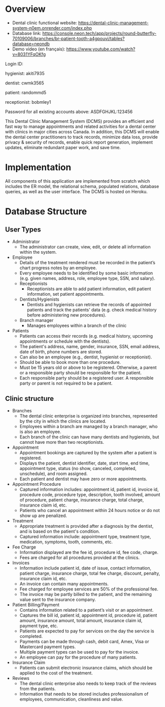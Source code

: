 # Overview

- Dental clinic functional website: https://dental-clinic-management-system-n0em.onrender.com/index.php
- Database link: https://console.neon.tech/app/projects/round-butterfly-70109006/branches/br-patient-tooth-a4gpouvi/tables?database=neondb
- Demo video (en français): https://www.youtube.com/watch?v=8031YFqOKfg

Login ID:

hygienist: akiti7935

dentist: cwmk3565

patient: randommd5

receptionist: bobmley1

Password for all existing accounts above: ASDFGHJKL:123456

This Dental Clinic Management System (DCMS) provides an efficient and fast way to manage appointments and related activities for a dental center with clinics in major cities across Canada. In addition, this DCMS will enable the dental center practitioners to track records, minimize data loss, provide privacy & security of records, enable quick report generation, implement updates, eliminate redundant paper work, and save time.

<!-- - Original repository: https://github.com/CSI2532-Databases-I-Group-8/Dental-Clinic-Management-System -->

# Implementation

All components of this application are implemented from scratch which includes the ER model, the relational schema, populated relations, database queries, as well as the user interface. The DCMS is hosted on Heroku.

# Database Structure

## User Types

- Administrator
  - The administrator can create, view, edit, or delete all information within the system.
- Employee
  - Details of the treatment rendered must be recorded in the patient’s chart progress notes by an employee.
  - Every employee needs to be identified by some basic information (e.g. given names, address, role, employee type, SSN, and salary).
  - Receptionists
    - Receptionists are able to add patient information, edit patient information, set patient appointments.
  - Dentists/Hygienists
    - Dentists and hygienists can retrieve the records of appointed patients and track the patients' data (e.g. check medical history before administering new procedures).
  - Branch manager
    - Manages employees within a branch of the clinic
- Patients
  - Patients can access their records (e.g. medical history, upcoming appointments or schedule with the dentists).
  - The patient's address, name, gender, insurance, SSN, email address, date of birth, phone numbers are stored.
  - Can also be an employee (e.g., dentist, hygienist or receptionist).
  - Should be able to book more than one procedure.
  - Must be 15 years old or above to be registered. Otherwise, a parent or a responsible party should be responsible for the patient.
  - Each responsible party should be a registered user. A responsible party or parent is not required to be a patient.

## Clinic structure

- Branches
  - The dental clinic enterprise is organized into branches, represented by the city in which the clinics are located.
  - Employees within a branch are managed by a branch manager, who is also an employee.
  - Each branch of the clinic can have many dentists and hygienists, but cannot have more than two receptionists.
- Appointment
  - Appointment bookings are captured by the system after a patient is registered.
  - Displays the patient, dentist identifier, date, start time, end time, appointment type, status (no show, canceled, completed, unschedule), and room assigned.
  - Each patient and dentist may have zero or more appointments.
- Appointment Procedure
  - Captured information includes: appointment id, patient id, invoice id, procedure code, procedure type, description, tooth involved, amount of procedure, patient charge, insurance charge, total charge, insurance claim id, etc.
  - Patients who cancel an appointment within 24 hours notice or do not show up are penalized.
- Treatment
  - Appropriate treatment is provided after a diagnosis by the dentist, and is based on the patient's condition.
  - Captured information include: appointment type, treatment type, medication, symptoms, tooth, comments, etc.
- Fee Charge
  - Information displayed are the fee id, procedure id, fee code, charge.
  - Fees are charged for all procedures provided at the clinics.
- Invoices
  - Information include patient id, date of issue, contact information, patient charge, insurance charge, total fee charge, discount, penalty, insurance claim id, etc.
  - An invoice can contain many appointments.
  - Fee charged for employee services are 50% of the professional fee.
  - The invoice may be partly billed to the patient, and the remaining value sent to the insurance company.
- Patient Billing/Payment
  - Contains information related to a patient’s visit or an appointment.
  - Captures the bill id, patient id, appointment id, procedure id, patient amount, insurance amount, total amount, insurance claim id, payment type, etc.
  - Patients are expected to pay for services on the day the service is completed.
  - Payments can be made through cash, debit card, Amex, Visa or Mastercard payment types.
  - Multiple payment types can be used to pay for the invoice.
  - An employee can pay for the procedure of many patients.
- Insurance Claim
  - Patients can submit electronic insurance claims, which should be applied to the cost of the treatment.
- Reviews
  - The dental clinic enterprise also needs to keep track of the reviews from the patients.
  - Information that needs to be stored includes professionalism of employees, communication, cleanliness and value.

